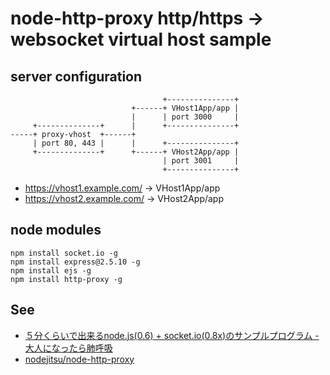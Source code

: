 # node-http-proxy http/https -> websocket virtual host sample

## server configuration

```
                                  +---------------+
                           +------+ VHost1App/app |
                           |      | port 3000     |
     +--------------+      |      +---------------+
-----+ proxy-vhost  +------+
     | port 80, 443 |      |      +---------------+
     +--------------+      +------+ VHost2App/app |
                                  | port 3001     |
                                  +---------------+
```

* https://vhost1.example.com/ -> VHost1App/app
* https://vhost2.example.com/ -> VHost2App/app

## node modules
```
npm install socket.io -g
npm install express@2.5.10 -g
npm install ejs -g
npm install http-proxy -g
```

## See
* [５分くらいで出来るnode.js(0.6) + socket.io(0.8x)のサンプルプログラム - 大人になったら肺呼吸](http://d.hatena.ne.jp/replication/20111108/1320762287)
* [nodejitsu/node-http-proxy](https://github.com/nodejitsu/node-http-proxy)
